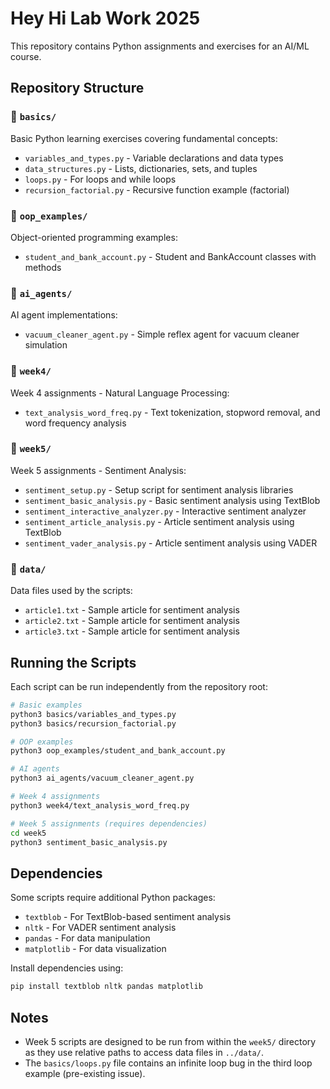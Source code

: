 # Hey Hi Lab Work 2025

This repository contains Python assignments and exercises for an AI/ML course.

## Repository Structure

### 📁 `basics/`
Basic Python learning exercises covering fundamental concepts:
- `variables_and_types.py` - Variable declarations and data types
- `data_structures.py` - Lists, dictionaries, sets, and tuples
- `loops.py` - For loops and while loops
- `recursion_factorial.py` - Recursive function example (factorial)

### 📁 `oop_examples/`
Object-oriented programming examples:
- `student_and_bank_account.py` - Student and BankAccount classes with methods

### 📁 `ai_agents/`
AI agent implementations:
- `vacuum_cleaner_agent.py` - Simple reflex agent for vacuum cleaner simulation

### 📁 `week4/`
Week 4 assignments - Natural Language Processing:
- `text_analysis_word_freq.py` - Text tokenization, stopword removal, and word frequency analysis

### 📁 `week5/`
Week 5 assignments - Sentiment Analysis:
- `sentiment_setup.py` - Setup script for sentiment analysis libraries
- `sentiment_basic_analysis.py` - Basic sentiment analysis using TextBlob
- `sentiment_interactive_analyzer.py` - Interactive sentiment analyzer
- `sentiment_article_analysis.py` - Article sentiment analysis using TextBlob
- `sentiment_vader_analysis.py` - Article sentiment analysis using VADER

### 📁 `data/`
Data files used by the scripts:
- `article1.txt` - Sample article for sentiment analysis
- `article2.txt` - Sample article for sentiment analysis
- `article3.txt` - Sample article for sentiment analysis

## Running the Scripts

Each script can be run independently from the repository root:

```bash
# Basic examples
python3 basics/variables_and_types.py
python3 basics/recursion_factorial.py

# OOP examples
python3 oop_examples/student_and_bank_account.py

# AI agents
python3 ai_agents/vacuum_cleaner_agent.py

# Week 4 assignments
python3 week4/text_analysis_word_freq.py

# Week 5 assignments (requires dependencies)
cd week5
python3 sentiment_basic_analysis.py
```

## Dependencies

Some scripts require additional Python packages:
- `textblob` - For TextBlob-based sentiment analysis
- `nltk` - For VADER sentiment analysis
- `pandas` - For data manipulation
- `matplotlib` - For data visualization

Install dependencies using:
```bash
pip install textblob nltk pandas matplotlib
```

## Notes

- Week 5 scripts are designed to be run from within the `week5/` directory as they use relative paths to access data files in `../data/`.
- The `basics/loops.py` file contains an infinite loop bug in the third loop example (pre-existing issue).

